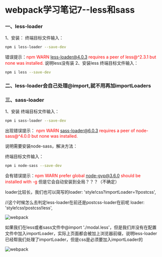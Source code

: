 # webpack学习笔记7--less和sass

### 一、less-loader
1、安装：
终端目标文件输入：
```bash
npm i less-loader --save-dev
```
错误提示：<font color=red>npm WARN less-loader@4.0.3 requires a peer of less@^2.3.1 but none was installed.</font>
说明less没有装
2、安装less
终端目标文件输入：
```bash
npm i less --save-dev
```
### 二、less-loader会自己处理@import,就不用再加importLoaders
### 三、sass-loader
1、安装
终端目标文件输入：
```bash
npm i sass-loader --save-dev
```
出现错误提示：
<font color=red>npm WARN sass-loader@6.0.3 requires a peer of node-sass@^4.0.0 but none was installed.</font>

说明需要安装node-sass，解决方法：

终端目标文件输入：
```bash
npm i node-sass --save-dev
```
会有错误提示：<font color=red>npm WARN prefer global node-gyp@3.6.0 should be installed with -g</font>
但是它会自动安装到全局？？？（不确定）

loader比较长，我们也可以简写的loader: 'style!css?importLoader=1!postcss',

//这个时候怎么去判定less-loader在前还是postcss-loader在前呢
loader: 'style!css!postcss!less',

![webpack](/study/Webpack/webpack25.png)

如果我们在less或者sass文件中@import './modal.less'，但是我们并没有在配置文件中加入importLoader，实际上页面都会被加上浏览器前缀，说明less-loader已经帮我们处理了importLoader，但是css是必须要加入importLoader的

![webpack](/study/Webpack/webpack26.png)


